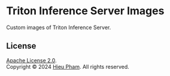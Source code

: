 # Triton Inference Server Images
Custom images of Triton Inference Server.
## License
[Apache License 2.0](LICENSE).<br>
Copyright &copy; 2024 [Hieu Pham](https://github.com/hieupth). All rights reserved.